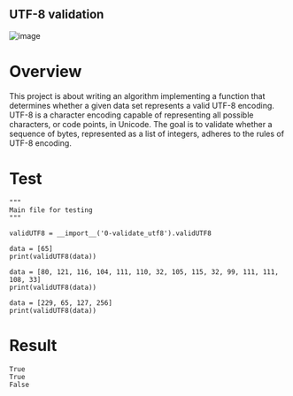 ## UTF-8 validation

![image](https://github.com/TessierV/holbertonschool-interview/assets/113889290/5a74f781-d1a1-4ba7-9ce4-100ff0aa69bd)

# Overview
This project is about writing an algorithm implementing a function that determines whether a given data set represents a valid UTF-8 encoding. UTF-8 is a character encoding capable of representing all possible characters, or code points, in Unicode. The goal is to validate whether a sequence of bytes, represented as a list of integers, adheres to the rules of UTF-8 encoding.

# Test

```#!/usr/bin/python3
"""
Main file for testing
"""

validUTF8 = __import__('0-validate_utf8').validUTF8

data = [65]
print(validUTF8(data))

data = [80, 121, 116, 104, 111, 110, 32, 105, 115, 32, 99, 111, 111, 108, 33]
print(validUTF8(data))

data = [229, 65, 127, 256]
print(validUTF8(data))
```

# Result
```
True
True
False
```
